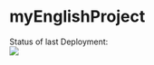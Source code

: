 # myEnglishProject

Status of last Deployment:<br> 
<img src="https://github.com/oav-it/myEnglishProject/workflows/my-basics.yml/badge.svg?branch=main"><br>

